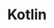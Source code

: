 ---
blog: http://blog.jetbrains.com/kotlin
git: https://github.com/JetBrains/kotlin
images:
- kotlinlang-icon.svg
- kotlinlang-ar21.svg
logohandle: kotlinlang
sort: kotlin
title: Kotlin
twitter: https://x.com/kotlin
website: https://kotlinlang.org/
wikipedia: https://en.wikipedia.org/wiki/Kotlin_(programming_language)
---